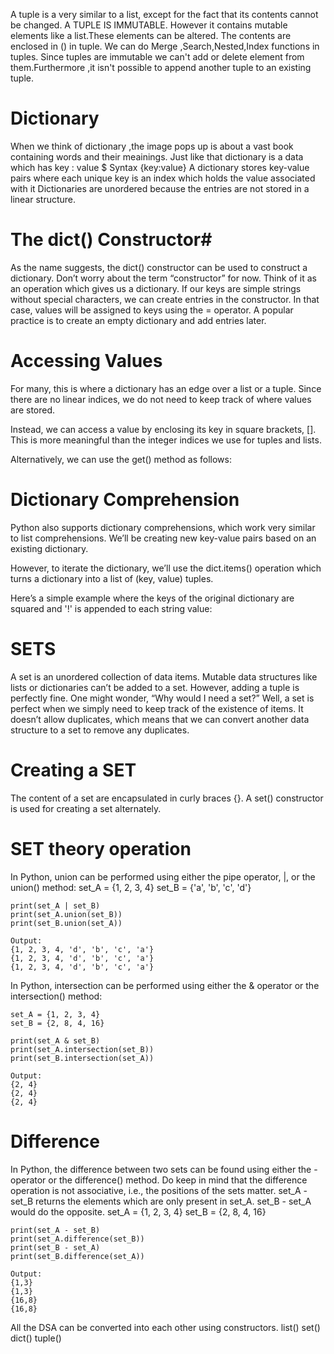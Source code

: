 A tuple is a very similar to a list, except for the fact that its contents cannot be changed. A TUPLE IS IMMUTABLE.
However it contains mutable elements like a list.These elements can be altered.
The contents are enclosed in () in tuple.
We can do  Merge ,Search,Nested,Index functions in tuples.
Since tuples are immutable we can't add or delete element from them.Furthermore ,it isn't possible to append another tuple to an existing tuple.



# Dictionary
When we think of dictionary ,the image pops up is about a vast book containing words and their meainings.
Just like that dictionary is a data which has key : value
    $ Syntax {key:value}
A dictionary stores key-value pairs where each unique key is an index which holds the value associated with it
Dictionaries are unordered because the entries are not stored in a linear structure.

# The dict() Constructor#
As the name suggests, the dict() constructor can be used to construct a dictionary. Don’t worry about the term “constructor” for now. Think of it as an operation which gives us a dictionary.
If our keys are simple strings without special characters, we can create entries in the constructor. In that case, values will be assigned to keys using the = operator.
A popular practice is to create an empty dictionary and add entries later.

# Accessing Values
For many, this is where a dictionary has an edge over a list or a tuple. Since there are no linear indices, we do not need to keep track of where values are stored.

Instead, we can access a value by enclosing its key in square brackets, []. This is more meaningful than the integer indices we use for tuples and lists.

Alternatively, we can use the get() method as follows:

# Dictionary Comprehension #

Python also supports dictionary comprehensions, which work very similar to list comprehensions. We’ll be creating new key-value pairs based on an existing dictionary.

However, to iterate the dictionary, we’ll use the dict.items() operation which turns a dictionary into a list of (key, value) tuples.

Here’s a simple example where the keys of the original dictionary are squared and '!' is appended to each string value:


# SETS

A set is an unordered collection of data items.
Mutable data structures like lists or dictionaries can’t be added to a set. However, adding a tuple is perfectly fine.
One might wonder, “Why would I need a set?”
Well, a set is perfect when we simply need to keep track of the existence of items.
It doesn’t allow duplicates, which means that we can convert another data structure to a set to remove any duplicates.

# Creating  a SET
The content of a set are encapsulated in curly braces {}. 
A set() constructor is used for creating a set alternately.

# SET theory operation
In Python, union can be performed using either the pipe operator, |, or the union() method:
    set_A = {1, 2, 3, 4}
    set_B = {'a', 'b', 'c', 'd'}

    print(set_A | set_B)
    print(set_A.union(set_B))
    print(set_B.union(set_A))

    Output:
    {1, 2, 3, 4, 'd', 'b', 'c', 'a'}
    {1, 2, 3, 4, 'd', 'b', 'c', 'a'}
    {1, 2, 3, 4, 'd', 'b', 'c', 'a'}

In Python, intersection can be performed using either the & operator or the intersection() method:

    set_A = {1, 2, 3, 4}
    set_B = {2, 8, 4, 16}

    print(set_A & set_B)
    print(set_A.intersection(set_B))
    print(set_B.intersection(set_A))

    Output:
    {2, 4}
    {2, 4}
    {2, 4}

# Difference
In Python, the difference between two sets can be found using either the - operator or the difference() method.
Do keep in mind that the difference operation is not associative, i.e., the positions of the sets matter.
set_A - set_B returns the elements which are only present in set_A.
set_B - set_A would do the opposite.
    set_A = {1, 2, 3, 4}
    set_B = {2, 8, 4, 16}

    print(set_A - set_B)
    print(set_A.difference(set_B))
    print(set_B - set_A)
    print(set_B.difference(set_A))

    Output:
    {1,3}
    {1,3}
    {16,8}
    {16,8}

All the DSA can be converted into each other using constructors.
list()
set()
dict()
tuple()